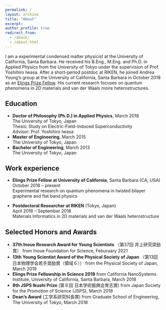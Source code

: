 ```yaml
---
permalink: /
layout: archive
title: "About"
excerpt:
author_profile: true
redirect_from: 
  - /about/
  - /about.html
---
```


I am a experimental condensed matter physicist at the University of California, Santa Barbara. He received his B.Eng., M.Eng. and Ph.D. in Applied Physics from the University of Tokyo under the supervision of Prof. Yoshihiro Iwasa. After a short-period postdoc at RIKEN, he joined Andrea Young’s group at the University of California, Santa Barbara in October 2018 as an [Elings Prize Fellow](https://www.cnsi.ucsb.edu/resources/funding/elings-prize/fellows). His current research focuses on quantum phenomena in 2D materials and van der Waals moire heterostructures.

## Education

* **Doctor of Philosophy (Ph.D.) in Applied Physics**, March 2018<br>
  The University of Tokyo, Japan<br>
  Thesis: Study on Electric-Field-Induced Superconductivity<br>
  Advisor: Prof. Yoshihiro Iwasa
  <br>
* **Master of Engineering**, March 2015<br>
  The University of Tokyo, Japan
  <br>
* **Bachelor of Engineering**, March 2013<br>
  The University of Tokyo, Japan

## Work experience

* **Elings Prize Fellow at University of California**, Santa Barbara (CA, USA)<br>
  October 2018 – present<br>
  Experimental research on quantum phenomena in twisted bilayer graphene and flat band physics

* **Postdoctoral Researcher at RIKEN** (Tokyo, Japan)<br>
  April 2018 – September 2018<br>
  Materials Informatics in 2D materials and van der Waals heterostructure

## Selected Honors and Awards
* **37th Inoue Research Award for Young Scientists** （第37回 井上研究奨励賞） from Inoue Foundation for Science, Feburuary 2021
* **13th Young Scientist Award of the Physical Society of Japan** （第13回 日本物理学会若手奨励賞（領域６）） from the Physical Society of Japan, March 2019
* **Elings Prize Fellowship in Science 2018**
from California NanoSystems Institute, University of California, Santa Barbara, March 2018
* **8th JSPS Ikushi Prize** (第８回 日本学術振興会育志賞)  from Japan Society for the Promotion of Science (JSPS), March 2018
* **Dean’s Award** (工学系研究科長賞) from Graduate School of Engineering, The University of Tokyo, March 2018


